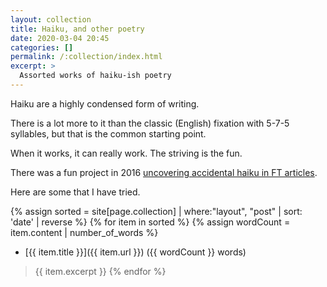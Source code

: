 ```yaml
---
layout: collection
title: Haiku, and other poetry
date: 2020-03-04 20:45
categories: []
permalink: /:collection/index.html
excerpt: >
  Assorted works of haiku-ish poetry
---
```


Haiku are a highly condensed form of writing.

There is a lot more to it than the classic (English) fixation with 5-7-5 syllables, but that is the common starting point.

When it works, it can really work. The striving is the fun.

There was a fun project in 2016 [uncovering accidental haiku in FT articles](https://labs.ft.com/2016/07/finding-hidden-haiku/).

Here are some that I have tried.

{% assign sorted = site[page.collection] | where:"layout", "post" | sort: 'date' | reverse %}
{% for item in sorted %}
  {% assign wordCount = item.content | number_of_words %}
* [{{ item.title }}]({{ item.url }}) ({{ wordCount }} words)
> {{ item.excerpt }}
{% endfor %}

